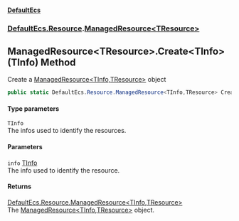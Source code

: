 #### [DefaultEcs](DefaultEcs.md 'DefaultEcs')
### [DefaultEcs.Resource](DefaultEcs.md#DefaultEcs_Resource 'DefaultEcs.Resource').[ManagedResource&lt;TResource&gt;](ManagedResource_TResource_.md 'DefaultEcs.Resource.ManagedResource&lt;TResource&gt;')
## ManagedResource&lt;TResource&gt;.Create&lt;TInfo&gt;(TInfo) Method
Create a [ManagedResource&lt;TInfo,TResource&gt;](ManagedResource_TInfo_TResource_.md 'DefaultEcs.Resource.ManagedResource&lt;TInfo,TResource&gt;') object  
```csharp
public static DefaultEcs.Resource.ManagedResource<TInfo,TResource> Create<TInfo>(TInfo info);
```
#### Type parameters
<a name='DefaultEcs_Resource_ManagedResource_TResource__Create_TInfo_(TInfo)_TInfo'></a>
`TInfo`  
The infos used to identify the resources.
  
#### Parameters
<a name='DefaultEcs_Resource_ManagedResource_TResource__Create_TInfo_(TInfo)_info'></a>
`info` [TInfo](ManagedResource_TResource__Create_TInfo_(TInfo).md#DefaultEcs_Resource_ManagedResource_TResource__Create_TInfo_(TInfo)_TInfo 'DefaultEcs.Resource.ManagedResource&lt;TResource&gt;.Create&lt;TInfo&gt;(TInfo).TInfo')  
The info used to identify the resource.
  
#### Returns
[DefaultEcs.Resource.ManagedResource&lt;](ManagedResource_TInfo_TResource_.md 'DefaultEcs.Resource.ManagedResource&lt;TInfo,TResource&gt;')[TInfo](ManagedResource_TResource__Create_TInfo_(TInfo).md#DefaultEcs_Resource_ManagedResource_TResource__Create_TInfo_(TInfo)_TInfo 'DefaultEcs.Resource.ManagedResource&lt;TResource&gt;.Create&lt;TInfo&gt;(TInfo).TInfo')[,](ManagedResource_TInfo_TResource_.md 'DefaultEcs.Resource.ManagedResource&lt;TInfo,TResource&gt;')[TResource](ManagedResource_TResource_.md#DefaultEcs_Resource_ManagedResource_TResource__TResource 'DefaultEcs.Resource.ManagedResource&lt;TResource&gt;.TResource')[&gt;](ManagedResource_TInfo_TResource_.md 'DefaultEcs.Resource.ManagedResource&lt;TInfo,TResource&gt;')  
The [ManagedResource&lt;TInfo,TResource&gt;](ManagedResource_TInfo_TResource_.md 'DefaultEcs.Resource.ManagedResource&lt;TInfo,TResource&gt;') object.
